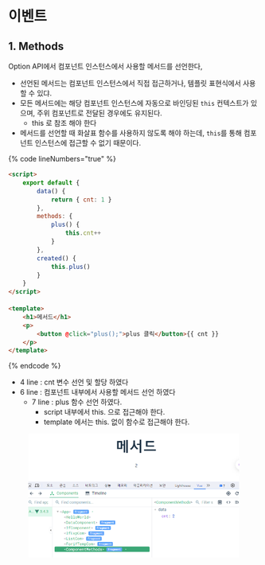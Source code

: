 # 이벤트

## 1. Methods

Option API에서 컴포넌트 인스턴스에서 사용할 메서드를 선언한다,

* 선언된 메서드는 컴포넌트 인스턴스에서 직접 접근하거나, 템플릿 표현식에서 사용할 수 있댜.&#x20;
* 모든 메서드에는 해당 컴포넌트 인스턴스에 자동으로 바인딩된 `this` 컨텍스트가 있으며, 주위 컴포넌트로 전달된 경우에도 유지된다.
  * this 로 참조 해야 한다
* 메서드를 선언할 때 화살표 함수를 사용하지 않도록 해야 하는데, `this`를 통해 컴포넌트 인스턴스에 접근할 수 없기 때문이다.

{% code lineNumbers="true" %}
```html
<script>
    export default {
        data() {
            return { cnt: 1 }
        },
        methods: {
            plus() {
                this.cnt++
            }
        },
        created() {
            this.plus() 
        }
    }
</script>

<template>
    <h1>메서드</h1>
    <p>
        <button @click="plus();">plus 클릭</button>{{ cnt }}
    </p>
</template>
```
{% endcode %}

* 4 line : cnt 변수 선언 및 할당 하였다
* 6 line :  컴포넌트 내부에서 사용할 메서드 선언 하였다
  * 7 line : plus 함수 선언 하였다.
    * script 내부에서 this. 으로 접근해야 한다.
    * template 에서는 this. 없이  함수로 접근해야 한다.

<figure><img src="../../.gitbook/assets/image (193).png" alt="" width="563"><figcaption></figcaption></figure>
